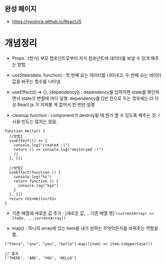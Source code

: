 ## 완성 페이지
- <https://yoojinra.github.io/ReactJS>

# 개념정리
- Props : (방식) 부모 컴포넌트로부터 자식 컴포넌트에 데이터를 보낼 수 있게 해주는 방법

- useState(data, function) : 첫 번째 요는 데이터를 나타내고, 두 번째 요는 데이터 값을 바꾸는 함수를 나타냄.

- useEffect(() => {}, [dependency]) : dependency를 입력하면 state를 확인하면서 state가 변할때 마다 실행. dependency를 []빈 칸으로 두는 경우에는 더 이상 React.js 가 지켜볼 게 없어서 한 번만 실행

- cleanup function : component가 destroy될 때 뭔가 할 수 있도록 해주는 것. / 사용 빈도는 많지는 않음.

```
function Hello() {
  //방법1
  useEffect(() => {
    console.log("created :)")
    return () => console.log("destoryed :(") 
    //  
  }, [])

  //방법2
  useEffect(function () {
    console.log("hi")
    return function () {
      console.log("bye")
    }
  }, [])
  return <h1>Hello</h1>
}
```

- 기존 배열에 새로운 값 추가 : [새로운 값, ...기존 배열 명]
```(currentArray) => [toDo, ...currentArray])```

- map() : 하나의 array에 있는 item을 내가 원하는 무엇이든지를 바꿔주는 역할을 함. 
```
["there", "are", "you", "hello"].map((item) => item.toUpperCase())

// 결과
['THERE', 'ARE', 'YOU', 'HELLO']
```
